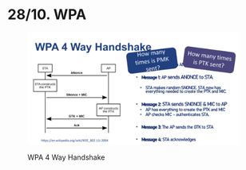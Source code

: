 # 28/10. WPA

<figure><img src="../../.gitbook/assets/image (1) (1) (1) (1) (1).png" alt=""><figcaption><p>WPA 4 Way Handshake</p></figcaption></figure>

